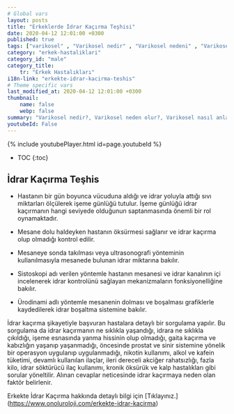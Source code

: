 ```yaml
---
# Global vars
layout: posts
title: "Erkeklerde İdrar Kaçırma Teşhisi"
date: 2020-04-12 12:01:00 +0300
published: true
tags: ["varikosel" , "Varikosel nedir" , "Varikosel nedeni" , "Varikosel nasıl olur" , "varikosel nasıl görünür" , "varikosel oluşumu", "Varikosel teşhis" , "varikosel belirti" , "Varikosel ameliyatı ne zaman" , "Varikosel ameliyatı nedir" , "Varikosel ameliyatı nasıl yapılır" , "Varikosel tedavi" , "varikosel çözümü" , "varikosel ameliyatı" , "varikosel kısırlığı" , "sperm sayısı tedavi" , "sperm sayısı arttırma" ]
category: "erkek-hastaliklari"
category_id: "male"
category_title:
    tr: "Erkek Hastalıkları"
i18n-link: "erkekte-idrar-kacirma-teshis"
# Theme specific vars
last_modified_at: 2020-04-12 12:01:00 +0300
thumbnail:
    name: false
    webp: false
summary: "Varikosel nedir?, Varikosel neden olur?, Varikosel nasıl anlaşılır?, Varikosel teşhisi? , Varikosel ne zaman ameliyat edilmeli? , Varikosel ameliyatı nedir?,  Varikosel ameliyatı nasıl yapılır?, Varikosel tedavisi?"
youtubeId: False
---
```

{% include youtubePlayer.html id=page.youtubeId %}

* TOC
{:toc}

## İdrar Kaçırma Teşhis

- Hastanın bir gün boyunca vücuduna aldığı ve idrar yoluyla attığı sıvı miktarları ölçülerek işeme günlüğü tutulur. İşeme günlüğü idrar kaçırmanın hangi seviyede olduğunun saptanmasında önemli bir rol oynamaktadır.

- Mesane dolu haldeyken hastanın öksürmesi sağlanır ve idrar kaçırma olup olmadığı kontrol edilir.

- Mesaneye sonda takılması veya ultrasonografi yönteminin kullanılmasıyla mesanede bulunan idrar miktarına bakılır.

- Sistoskopi adı verilen yöntemle hastanın mesanesi ve idrar kanalının içi incelenerek idrar kontrolünü sağlayan mekanizmaların fonksiyonelliğine bakılır.

- Ürodinami adlı yöntemle mesanenin dolması ve boşalması grafiklerle kaydedilerek idrar boşaltma sistemine bakılır.

İdrar kaçırma şikayetiyle başvuran hastalara detaylı bir sorgulama yapılır. Bu sorgulama da idrar kaçırmanın ne sıklıkla yaşandığı, idrara ne sıklıkla çıkıldığı, işeme esnasında yanma hissinin olup olmadığı, gaita kaçırma ve kabızlığın yaşanıp yaşanmadığı, öncesinde prostat ve sinir sistemine yönelik bir operasyon uygulanıp uygulanmadığı, nikotin kullanımı, alkol ve kafein tüketimi, devamlı kullanılan ilaçlar, ileri dereceli akciğer rahatsızlığı, fazla kilo, idrar söktürücü ilaç kullanımı, kronik öksürük ve kalp hastalıkları gibi sorular yöneltilir. Alınan cevaplar neticesinde idrar kaçırmaya neden olan faktör belirlenir.


Erkekte İdrar Kaçırma hakkında detaylı bilgi için [Tıklayınız.] (https://www.onoluroloji.com/erkekte-idrar-kacirma)
